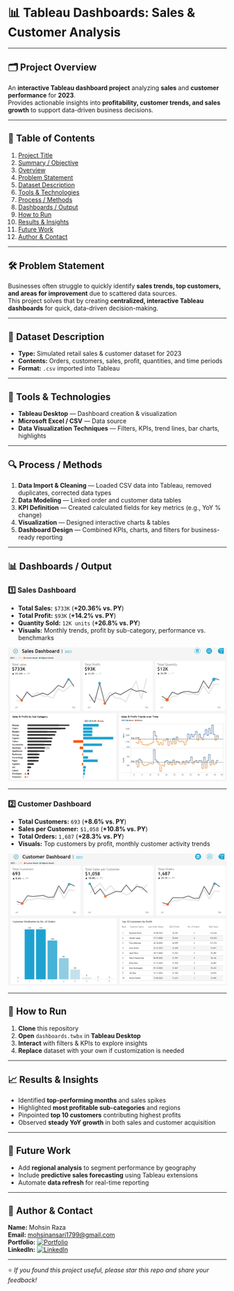 # 📊 Tableau Dashboards: Sales & Customer Analysis

---

## 🗂️ Project Overview
An **interactive Tableau dashboard project** analyzing **sales** and **customer performance** for **2023**.  
Provides actionable insights into **profitability, customer trends, and sales growth** to support data-driven business decisions.

---

## 📑 Table of Contents
1. [Project Title](#-tableau-dashboards-sales--customer-analysis)  
2. [Summary / Objective](#-project-overview)  
3. [Overview](#-project-overview)  
4. [Problem Statement](#-problem-statement)  
5. [Dataset Description](#-dataset-description)  
6. [Tools & Technologies](#-tools--technologies)  
7. [Process / Methods](#-process--methods)  
8. [Dashboards / Output](#-dashboards--output)  
9. [How to Run](#-how-to-run)  
10. [Results & Insights](#-results--insights)  
11. [Future Work](#-future-work)  
12. [Author & Contact](#-author--contact)  

---

## 🛠 Problem Statement
Businesses often struggle to quickly identify **sales trends, top customers, and areas for improvement** due to scattered data sources.  
This project solves that by creating **centralized, interactive Tableau dashboards** for quick, data-driven decision-making.

---

## 📂 Dataset Description
* **Type:** Simulated retail sales & customer dataset for 2023  
* **Contents:** Orders, customers, sales, profit, quantities, and time periods  
* **Format:** `.csv` imported into Tableau

---

## 🧰 Tools & Technologies
* **Tableau Desktop** — Dashboard creation & visualization  
* **Microsoft Excel / CSV** — Data source  
* **Data Visualization Techniques** — Filters, KPIs, trend lines, bar charts, highlights

---

## 🔍 Process / Methods
1. **Data Import & Cleaning** — Loaded CSV data into Tableau, removed duplicates, corrected data types  
2. **Data Modeling** — Linked order and customer data tables  
3. **KPI Definition** — Created calculated fields for key metrics (e.g., YoY % change)  
4. **Visualization** — Designed interactive charts & tables  
5. **Dashboard Design** — Combined KPIs, charts, and filters for business-ready reporting

---

## 📊 Dashboards / Output

### 1️⃣ Sales Dashboard
* **Total Sales:** `$733K` (**+20.36% vs. PY**)  
* **Total Profit:** `$93K` (**+14.2% vs. PY**)  
* **Quantity Sold:** `12K units` (**+26.8% vs. PY**)  
* **Visuals:** Monthly trends, profit by sub-category, performance vs. benchmarks  

![Sales Dashboard](https://github.com/MohsinR11/Sales-and-Customers/blob/main/Screenshot%202025-07-20%20124151.png)

---

### 2️⃣ Customer Dashboard
* **Total Customers:** `693` (**+8.6% vs. PY**)  
* **Sales per Customer:** `$1,058` (**+10.8% vs. PY**)  
* **Total Orders:** `1,687` (**+28.3% vs. PY**)  
* **Visuals:** Top customers by profit, monthly customer activity trends  

![Customer Dashboard](https://github.com/MohsinR11/Sales-and-Customers/blob/main/Screenshot%202025-07-20%20124211.png)

---

## 🚀 How to Run
1. **Clone** this repository  
2. **Open** `dashboards.twbx` in **Tableau Desktop**  
3. **Interact** with filters & KPIs to explore insights  
4. **Replace** dataset with your own if customization is needed

---

## 📈 Results & Insights
* Identified **top-performing months** and sales spikes  
* Highlighted **most profitable sub-categories** and regions  
* Pinpointed **top 10 customers** contributing highest profits  
* Observed **steady YoY growth** in both sales and customer acquisition

---

## 🔮 Future Work
* Add **regional analysis** to segment performance by geography  
* Include **predictive sales forecasting** using Tableau extensions  
* Automate **data refresh** for real-time reporting

---

## 👤 Author & Contact
**Name:** Mohsin Raza  
**Email:** mohsinansari1799@gmail.com  
**Portfolio:** [![Portfolio](https://img.shields.io/badge/Portfolio-000?style=flat-square&logo=portfolio&logoColor=white)](https://tinyurl.com/MohsinRaza-Portfolio)  
**LinkedIn:** [![LinkedIn](https://img.shields.io/badge/LinkedIn-0077B5?style=flat-square&logo=linkedin&logoColor=white)](https://www.linkedin.com/in/mohsin--raza)
  
---

⭐ *If you found this project useful, please star this repo and share your feedback!*
